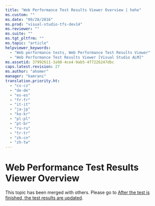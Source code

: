 ```yaml
---
title: "Web Performance Test Results Viewer Overview | hehe"
ms.custom: ""
ms.date: "09/28/2016"
ms.prod: "visual-studio-tfs-dev14"
ms.reviewer: ""
ms.suite: ""
ms.tgt_pltfrm: ""
ms.topic: "article"
helpviewer_keywords: 
  - "Web performance tests, Web Performance Test Results Viewer"
  - "Web Performance Test Results Viewer [Visual Studio ALM]"
ms.assetid: 37992611-3a98-4ce4-9ab5-4f7226247dbc
caps.latest.revision: 27
ms.author: "ahomer"
manager: "kamrani"
translation.priority.ht: 
  - "cs-cz"
  - "de-de"
  - "es-es"
  - "fr-fr"
  - "it-it"
  - "ja-jp"
  - "ko-kr"
  - "pl-pl"
  - "pt-br"
  - "ru-ru"
  - "tr-tr"
  - "zh-cn"
  - "zh-tw"
---
```

# Web Performance Test Results Viewer Overview
This topic has been merged with others. Please go to [After the test is finished, the test results are updated](http://msdn.microsoft.com/en-us/bd0a82fd-cec0-4861-bc09-e1b0b2d258ef).